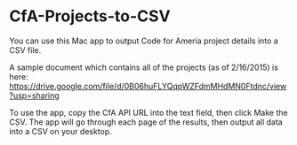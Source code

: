 # CfA-Projects-to-CSV
You can use this Mac app to output Code for Ameria project details into a CSV file.

A sample document which contains all of the projects (as of 2/16/2015) is here:
https://drive.google.com/file/d/0B06huFLYQqpWZFdmMHdMN0Ftdnc/view?usp=sharing

To use the app, copy the CfA API URL into the text field, then click Make the CSV. The app will go through each page of the results, then output all data into a CSV on your desktop.
